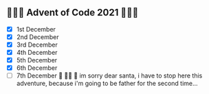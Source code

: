 ## 🎄🎄🎄 Advent of Code 2021 🎄🎄🎄

- [x] 1st December
- [x] 2nd December
- [x] 3rd December
- [x] 4th December
- [x] 5th December
- [x] 6th December
- [ ] 7th December
🎅 🤷‍♂️ 🎀
im sorry dear santa, i have to stop here this adventure,
because i'm going to be father for the second time... 
